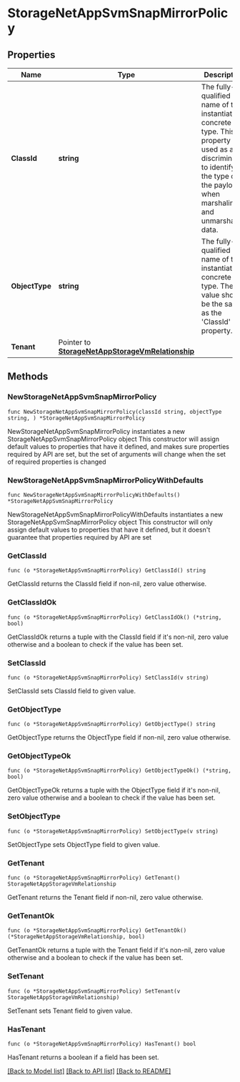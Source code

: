 # StorageNetAppSvmSnapMirrorPolicy

## Properties

Name | Type | Description | Notes
------------ | ------------- | ------------- | -------------
**ClassId** | **string** | The fully-qualified name of the instantiated, concrete type. This property is used as a discriminator to identify the type of the payload when marshaling and unmarshaling data. | [default to "storage.NetAppSvmSnapMirrorPolicy"]
**ObjectType** | **string** | The fully-qualified name of the instantiated, concrete type. The value should be the same as the &#39;ClassId&#39; property. | [default to "storage.NetAppSvmSnapMirrorPolicy"]
**Tenant** | Pointer to [**StorageNetAppStorageVmRelationship**](StorageNetAppStorageVmRelationship.md) |  | [optional] 

## Methods

### NewStorageNetAppSvmSnapMirrorPolicy

`func NewStorageNetAppSvmSnapMirrorPolicy(classId string, objectType string, ) *StorageNetAppSvmSnapMirrorPolicy`

NewStorageNetAppSvmSnapMirrorPolicy instantiates a new StorageNetAppSvmSnapMirrorPolicy object
This constructor will assign default values to properties that have it defined,
and makes sure properties required by API are set, but the set of arguments
will change when the set of required properties is changed

### NewStorageNetAppSvmSnapMirrorPolicyWithDefaults

`func NewStorageNetAppSvmSnapMirrorPolicyWithDefaults() *StorageNetAppSvmSnapMirrorPolicy`

NewStorageNetAppSvmSnapMirrorPolicyWithDefaults instantiates a new StorageNetAppSvmSnapMirrorPolicy object
This constructor will only assign default values to properties that have it defined,
but it doesn't guarantee that properties required by API are set

### GetClassId

`func (o *StorageNetAppSvmSnapMirrorPolicy) GetClassId() string`

GetClassId returns the ClassId field if non-nil, zero value otherwise.

### GetClassIdOk

`func (o *StorageNetAppSvmSnapMirrorPolicy) GetClassIdOk() (*string, bool)`

GetClassIdOk returns a tuple with the ClassId field if it's non-nil, zero value otherwise
and a boolean to check if the value has been set.

### SetClassId

`func (o *StorageNetAppSvmSnapMirrorPolicy) SetClassId(v string)`

SetClassId sets ClassId field to given value.


### GetObjectType

`func (o *StorageNetAppSvmSnapMirrorPolicy) GetObjectType() string`

GetObjectType returns the ObjectType field if non-nil, zero value otherwise.

### GetObjectTypeOk

`func (o *StorageNetAppSvmSnapMirrorPolicy) GetObjectTypeOk() (*string, bool)`

GetObjectTypeOk returns a tuple with the ObjectType field if it's non-nil, zero value otherwise
and a boolean to check if the value has been set.

### SetObjectType

`func (o *StorageNetAppSvmSnapMirrorPolicy) SetObjectType(v string)`

SetObjectType sets ObjectType field to given value.


### GetTenant

`func (o *StorageNetAppSvmSnapMirrorPolicy) GetTenant() StorageNetAppStorageVmRelationship`

GetTenant returns the Tenant field if non-nil, zero value otherwise.

### GetTenantOk

`func (o *StorageNetAppSvmSnapMirrorPolicy) GetTenantOk() (*StorageNetAppStorageVmRelationship, bool)`

GetTenantOk returns a tuple with the Tenant field if it's non-nil, zero value otherwise
and a boolean to check if the value has been set.

### SetTenant

`func (o *StorageNetAppSvmSnapMirrorPolicy) SetTenant(v StorageNetAppStorageVmRelationship)`

SetTenant sets Tenant field to given value.

### HasTenant

`func (o *StorageNetAppSvmSnapMirrorPolicy) HasTenant() bool`

HasTenant returns a boolean if a field has been set.


[[Back to Model list]](../README.md#documentation-for-models) [[Back to API list]](../README.md#documentation-for-api-endpoints) [[Back to README]](../README.md)


